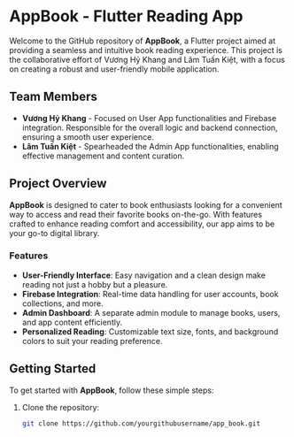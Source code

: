 # AppBook - Flutter Reading App

Welcome to the GitHub repository of **AppBook**, a Flutter project aimed at providing a seamless and intuitive book reading experience. This project is the collaborative effort of Vương Hỷ Khang and Lâm Tuấn Kiệt, with a focus on creating a robust and user-friendly mobile application.

## Team Members

- **Vương Hỷ Khang** - Focused on User App functionalities and Firebase integration. Responsible for the overall logic and backend connection, ensuring a smooth user experience.
- **Lâm Tuấn Kiệt** - Spearheaded the Admin App functionalities, enabling effective management and content curation.

## Project Overview

**AppBook** is designed to cater to book enthusiasts looking for a convenient way to access and read their favorite books on-the-go. With features crafted to enhance reading comfort and accessibility, our app aims to be your go-to digital library.

### Features

- **User-Friendly Interface**: Easy navigation and a clean design make reading not just a hobby but a pleasure.
- **Firebase Integration**: Real-time data handling for user accounts, book collections, and more.
- **Admin Dashboard**: A separate admin module to manage books, users, and app content efficiently.
- **Personalized Reading**: Customizable text size, fonts, and background colors to suit your reading preference.

## Getting Started

To get started with **AppBook**, follow these simple steps:

1. Clone the repository:
   ```bash
   git clone https://github.com/yourgithubusername/app_book.git

